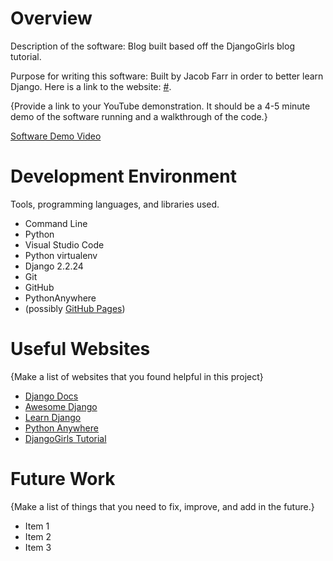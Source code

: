 # Overview

Description of the software:
Blog built based off the DjangoGirls blog tutorial.

Purpose for writing this software:
Built by Jacob Farr in order to better learn Django. Here is a link to the website: [#](#).

{Provide a link to your YouTube demonstration.  It should be a 4-5 minute demo of the software running and a walkthrough of the code.}

[Software Demo Video](http://youtube.link.goes.here)

# Development Environment

Tools, programming languages, and libraries used.

* Command Line
* Python
* Visual Studio Code
* Python virtualenv
* Django 2.2.24
* Git
* GitHub
* PythonAnywhere 
* (possibly [GitHub Pages](https://pages.github.com/))

# Useful Websites

{Make a list of websites that you found helpful in this project}
* [Django Docs](https://docs.djangoproject.com/en/3.2/)
* [Awesome Django](https://github.com/wsvincent/awesome-django)
* [Learn Django](https://learndjango.com/)
* [Python Anywhere](https://www.pythonanywhere.com/)
* [DjangoGirls Tutorial](https://tutorial.djangogirls.org/en/)

# Future Work

{Make a list of things that you need to fix, improve, and add in the future.}
* Item 1
* Item 2
* Item 3